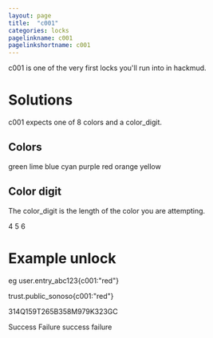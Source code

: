 ```yaml
---
layout: page
title:  "c001"
categories: locks
pagelinkname: c001
pagelinkshortname: c001
---
```


c001 is one of the very first locks you'll run into in hackmud.

# Solutions

c001 expects one of 8 colors and a color_digit.

## Colors
green
lime
blue
cyan
purple
red
orange
yellow

## Color digit

The color_digit is the length of the color you are attempting.

4
5
6

# Example unlock

eg user.entry_abc123{c001:"red"}

trust.public_sonoso{c001:"red"}

314Q159T265B358M979K323GC

Success Failure success failure